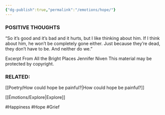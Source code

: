 ```yaml
---
{"dg-publish":true,"permalink":"/emotions/hope/"}
---
```


### POSITIVE THOUGHTS 

“So it’s good and it’s bad and it hurts, but I like thinking about him. If I think about him, he won’t be completely gone either. Just because they’re dead, they don’t have to be. And neither do we.”

Excerpt From
All the Bright Places
Jennifer Niven
This material may be protected by copyright.

### RELATED:
[[Poetry/How could hope be painful?\|How could hope be painful?]]

[[Émotions/Explore\|Explore]]

#Happiness 
#Hope 
#Grief 